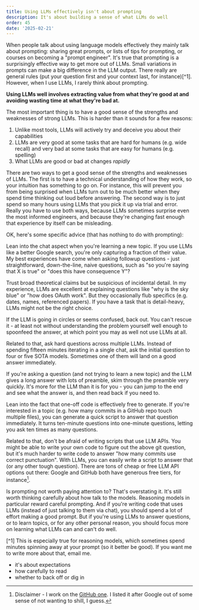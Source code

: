 ```yaml
---
title: Using LLMs effectively isn't about prompting
description: It's about building a sense of what LLMs do well
order: 45
date: '2025-02-21'
---
```


When people talk about using language models effectively they mainly talk about prompting: sharing great prompts, or lists of tips for prompting, or courses on becoming a "prompt engineer". It's true that prompting is a surprisingly effective way to get more out of LLMs. Small variations in prompts can make a big difference in the LLM output. There really are general rules (put your question first and your context last, for instance)[^1]. However, when I use LLMs, I rarely think about prompting.

**Using LLMs well involves extracting value from what they're good at and avoiding wasting time at what they're bad at.**

The most important thing is to have a good sense of the strengths and weaknesses of strong LLMs. This is harder than it sounds for a few reasons:

1. Unlike most tools, LLMs will actively try and deceive you about their capabilities
2. LLMs are very good at some tasks that are hard for humans (e.g. wide recall) and very bad at some tasks that are easy for humans (e.g. spelling)
3. What LLMs are good or bad at changes _rapidly_

There are two ways to get a good sense of the strengths and weaknesses of LLMs. The first is to have a technical understanding of how they work, so your intuition has something to go on. For instance, this will prevent you from being surprised when LLMs turn out to be much better when they spend time thinking out loud before answering. The second way is to just spend so many hours using LLMs that you pick it up via trial and error. Really you have to use both ways, because LLMs sometimes surprise even the most informed engineers, and because they're changing fast enough that experience by itself can be misleading.

OK, here's some specific advice (that has nothing to do with prompting):

Lean into the chat aspect when you're learning a new topic. If you use LLMs like a better Google search, you're only capturing a fraction of their value. My best experiences have come when asking followup questions - just straightforward, down-the-line, naive questions, such as "so you're saying that X is true" or "does this have consequence Y"?

Trust broad theoretical claims but be suspicious of incidental detail. In my experience, LLMs are excellent at explaining questions like "why is the sky blue" or "how does OAuth work". But they occasionally flub specifics (e.g. dates, names, referenced papers). If you have a task that is detail-heavy, LLMs might not be the right choice.

If the LLM is going in circles or seems confused, back out. You can't rescue it - at least not without understanding the problem yourself well enough to spoonfeed the answer, at which point you may as well not use LLMs at all.

Related to that, ask hard questions across multiple LLMs. Instead of spending fifteen minutes iterating in a single chat, ask the initial question to four or five SOTA models. Sometimes one of them will land on a good answer immediately.

If you're asking a question (and not trying to learn a new topic) and the LLM gives a long answer with lots of preamble, skim through the preamble very quickly. It's more for the LLM than it is for you - you can jump to the end and see what the answer is, and then read back if you need to.

Lean into the fact that one-off code is effectively free to generate. If you're interested in a topic (e.g. how many commits in a GitHub repo touch multiple files), you can generate a quick script to answer that question immediately. It turns ten-minute questions into one-minute questions, letting you ask ten times as many questions.

Related to that, don't be afraid of writing scripts that use LLM APIs. You might be able to write your own code to figure out the above git question, but it's much harder to write code to answer "how many commits use correct punctuation". With LLMs, you can easily write a script to answer that (or any other tough question). There are tons of cheap or free LLM API options out there: Google and GitHub both have generous free tiers, for instance[^2].

Is prompting not worth paying attention to? That's overstating it. It's still worth thinking carefully about how talk to the models. Reasoning models in particular reward careful prompting. And if you're writing code that uses LLMs (instead of just talking to them via chat), you should spend a lot of effort making a good prompt. But if you're using LLMs to answer questions, or to learn topics, or for any other personal reason, you should focus more on learning what LLMs can and can't do well.

[^1] This is especially true for reasoning models, which sometimes spend minutes spinning away at your prompt (so it better be good). If you want me to write more about that, email me.

[^2]: Disclaimer - I work on the [GitHub one](https://github.com/marketplace/models). I listed it after Google out of some sense of not wanting to shill, I guess.

- it's about expectations
- how carefully to read
- whether to back off or dig in